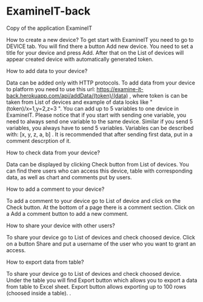 # ExamineIT-back
Copy of the application ExamineIT

How to create a new device?
To get start with ExamineIT you need to go to DEVICE tab. You will find there a button Add new device. You need to set a title for your device and press Add. After that on the List of devices will appear created device with automatically generated token.

How to add data to your device?

Data can be added only with HTTP protocols. To add data from your device to platform you need to use this url:
https://examine-it-back.herokuapp.com/api/addData/(token)/(data) ,
where token is can be taken from List of devices and example of data looks like "(token)/x=1,y=2,z=3 ". You can add up to 5 variables to one device in ExamineIT. Please notice that if you start with sending one variable, you need to always send one variable to the same device. Similar if you send 5 variables, you always have to send 5 variables. Variables can be described with: [x, y, z, a, b] . It is recommended that after sending first data, put in a comment descrption of it.

How to check data from your device?

Data can be displayed by clicking Check button from List of devices. You can find there users who can access this device, table with corresponding data, as well as chart and comments put by users.

How to add a comment to your device?

To add a comment to your device go to List of device and click on the Check button. At the bottom of a page there is a comment section. Click on a Add a comment button to add a new comment.

How to share your device with other users?

To share your device go to List of devices and check choosed device. Click on a button Share and put a username of the user who you want to grant an access.

How to export data from table?

To share your device go to List of devices and check choosed device. Under the table you will find Export button which allows you to export a data from table to Excel sheet. Export button allows exporting up to 100 rows (choosed inside a table).
.

